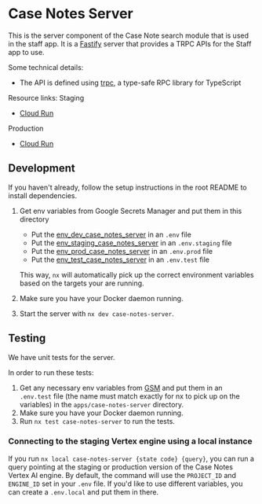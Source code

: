 # Case Notes Server

This is the server component of the Case Note search module that is used in the staff app. It is a [Fastify](https://fastify.dev/) server that provides a TRPC APIs for the Staff app to use.

Some technical details:

- The API is defined using [trpc](https://trpc.io/), a type-safe RPC library for TypeScript

Resource links:
Staging

- [Cloud Run](https://console.cloud.google.com/run/detail/us-central1/case-notes-server/metrics?project=recidiviz-dashboard-staging)

Production

- [Cloud Run](https://console.cloud.google.com/run/detail/us-central1/case-notes-server/metrics?project=recidiviz-dashboard-production)

## Development

If you haven't already, follow the setup instructions in the root README to install dependencies.

1. Get env variables from Google Secrets Manager and put them in this directory
   - Put the [env_dev_case_notes_server](https://console.cloud.google.com/security/secret-manager/secret/env_dev_case_notes_server/versions?project=recidiviz-dashboard-staging) in an `.env` file
   - Put the [env_staging_case_notes_server](https://console.cloud.google.com/security/secret-manager/secret/env_staging_case_notes_server/versions?project=recidiviz-dashboard-staging) in an `.env.staging` file
   - Put the [env_prod_case_notes_server](https://console.cloud.google.com/security/secret-manager/secret/env_prod_case_notes_server/versions?project=recidiviz-dashboard-staging) in an `.env.prod` file
   - Put the [env_test_case_notes_server](https://console.cloud.google.com/security/secret-manager/secret/env_test_case_notes_server/versions?project=recidiviz-dashboard-staging) in an `.env.test` file

   This way, `nx` will automatically pick up the correct environment variables based on the targets your are running.

2. Make sure you have your Docker daemon running.
3. Start the server with `nx dev case-notes-server`.

## Testing

We have unit tests for the server.

In order to run these tests:

1. Get any necessary env variables from [GSM](https://console.cloud.google.com/security/secret-manager/secret/env_test_case_notes_server/versions?project=recidiviz-dashboard-staging) and put them in an `.env.test` file (the name must match exactly for nx to pick up on the variables) in the `apps/case-notes-server` directory.
2. Make sure you have your Docker daemon running.
3. Run `nx test case-notes-server` to run the tests.

### Connecting to the staging Vertex engine using a local instance

If you run `nx local case-notes-server {state code} {query}`, you can run a query pointing at the staging or production version of the Case Notes Vertex AI engine. By default, the command will use the `PROJECT_ID` and `ENGINE_ID` set in your `.env` file. If you'd like to use different variables, you can create a `.env.local` and put them in there.
